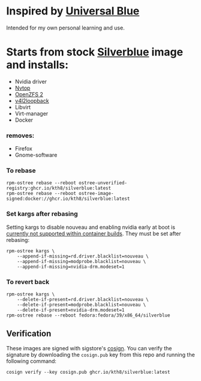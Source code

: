 # Inspired by [Universal Blue](https://github.com/ublue-os)

Intended for my own personal learning and use.

# Starts from stock [Silverblue](https://quay.io/repository/fedora-ostree-desktops/silverblue?tab=tags) image and installs:
- Nvidia driver
- [Nvtop](https://github.com/Syllo/nvtop)
- [OpenZFS 2](https://github.com/openzfs/zfs)     
- [v4l2loopback](https://github.com/umlaeute/v4l2loopback)
- Libvirt
- Virt-manager
- Docker
### removes:
- Firefox
- Gnome-software

### To rebase

```shell
rpm-ostree rebase --reboot ostree-unverified-registry:ghcr.io/kth8/silverblue:latest
rpm-ostree rebase --reboot ostree-image-signed:docker://ghcr.io/kth8/silverblue:latest
```

### Set kargs after rebasing

Setting kargs to disable nouveau and enabling nvidia early at boot is [currently not supported within container builds](https://github.com/coreos/rpm-ostree/issues/3738). They must be set after rebasing:

```shell
rpm-ostree kargs \
    --append-if-missing=rd.driver.blacklist=nouveau \
    --append-if-missing=modprobe.blacklist=nouveau \
    --append-if-missing=nvidia-drm.modeset=1
```

### To revert back

```shell
rpm-ostree kargs \
    --delete-if-present=rd.driver.blacklist=nouveau \
    --delete-if-present=modprobe.blacklist=nouveau \
    --delete-if-present=nvidia-drm.modeset=1 
rpm-ostree rebase --reboot fedora:fedora/39/x86_64/silverblue
```

## Verification

These images are signed with sigstore's [cosign](https://docs.sigstore.dev/cosign/overview/). You can verify the signature by downloading the `cosign.pub` key from this repo and running the following command:

```shell
cosign verify --key cosign.pub ghcr.io/kth8/silverblue:latest
```
